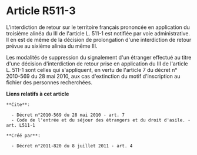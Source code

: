 # Article R511-3

L'interdiction de retour sur le territoire français prononcée en application du troisième alinéa du III de l'article L. 511-1
est notifiée par voie administrative. Il en est de même de la décision de prolongation d'une interdiction de retour prévue au
sixième alinéa du même III. 

Les modalités de suppression du signalement d'un étranger effectué au titre d'une décision d'interdiction de retour prise en
application du III de l'article L. 511-1 sont celles qui s'appliquent, en vertu de l'article 7 du décret n° 2010-569 du 28
mai 2010, aux cas d'extinction du motif d'inscription au fichier des personnes recherchées.

**Liens relatifs à cet article**

	**Cite**:

	  - Décret n°2010-569 du 28 mai 2010 - art. 7
	  - Code de l'entrée et du séjour des étrangers et du droit d'asile. - art. L511-1

	**Créé par**:

	  - Décret n°2011-820 du 8 juillet 2011 - art. 4
